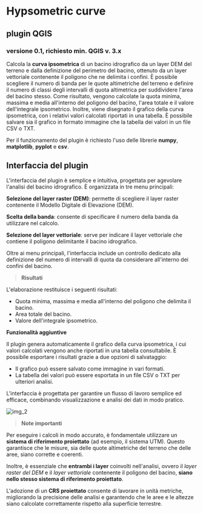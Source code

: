 # Hypsometric curve 
## plugin QGIS
### versione 0.1, richiesto min. QGIS v. 3.x

Calcola la **curva ipsometrica** di un bacino idrografico da un layer DEM del terreno e dalla definizione del perimetro del bacino, ottenuto da un layer vettoriale contenente il poligono che ne delimita i confini. È possibile scegliere il numero di banda per le quote altimetriche del terreno e definire il numero di classi degli intervalli di quota altimetrica per suddividere l'area del bacino stesso. Come risultato, vengono calcolate la quota minima, massima e media all'interno del poligono del bacino, l'area totale e il valore dell'integrale ipsometrico. Inoltre, viene disegnato il grafico della curva ipsometrica, con i relativi valori calcolati riportati in una tabella. È possibile salvare sia il grafico in formato immagine che la tabella dei valori in un file CSV o TXT.

Per il funzionamento del plugin è richiesto l'uso delle librerie **numpy**, **matplotlib**, **pyplot** e **csv**.

## Interfaccia del plugin
L'interfaccia del plugin è semplice e intuitiva, progettata per agevolare l'analisi del bacino idrografico. È organizzata in tre menu principali:

**Selezione del layer raster (DEM)**: permette di scegliere il layer raster contenente il Modello Digitale di Elevazione (DEM).

**Scelta della banda**: consente di specificare il numero della banda da utilizzare nel calcolo.

**Selezione del layer vettoriale**: serve per indicare il layer vettoriale che contiene il poligono delimitante il bacino idrografico.

Oltre ai menu principali, l'interfaccia include un controllo dedicato alla definizione del numero di intervalli di quota da considerare all'interno dei confini del bacino.

> **Risultati**

L'elaborazione restituisce i seguenti risultati:

- Quota minima, massima e media all'interno del poligono che delimita il bacino.
- Area totale del bacino.
- Valore dell'integrale ipsometrico.

**Funzionalità aggiuntive**

Il plugin genera automaticamente il grafico della curva ipsometrica, i cui valori calcolati vengono anche riportati in una tabella consultabile. È possibile esportare i risultati grazie a due opzioni di salvataggio:

- Il grafico può essere salvato come immagine in vari formati.
- La tabella dei valori può essere esportata in un file CSV o TXT per ulteriori analisi.

L'interfaccia è progettata per garantire un flusso di lavoro semplice ed efficace, combinando visualizzazione e analisi dei dati in modo pratico.

![img_2](https://github.com/user-attachments/assets/d801172e-eb46-4b0f-84f4-83e2f16cffb8)

> **Note importanti**

Per eseguire i calcoli in modo accurato, è fondamentale utilizzare un **sistema di riferimento proiettato** (ad esempio, il sistema UTM). Questo garantisce che le misure, sia delle quote altimetriche del terreno che delle aree, siano corrette e coerenti.

Inoltre, è essenziale che **entrambi i layer** coinvolti nell'analisi, ovvero il *layer raster del DEM* e il *layer vettoriale* contenente il poligono del bacino, **siano nello stesso sistema di riferimento proiettato**.

L'adozione di un **CRS proiettato** consente di lavorare in unità metriche, migliorando la precisione delle analisi e garantendo che le aree e le altezze siano calcolate correttamente rispetto alla superficie terrestre.
